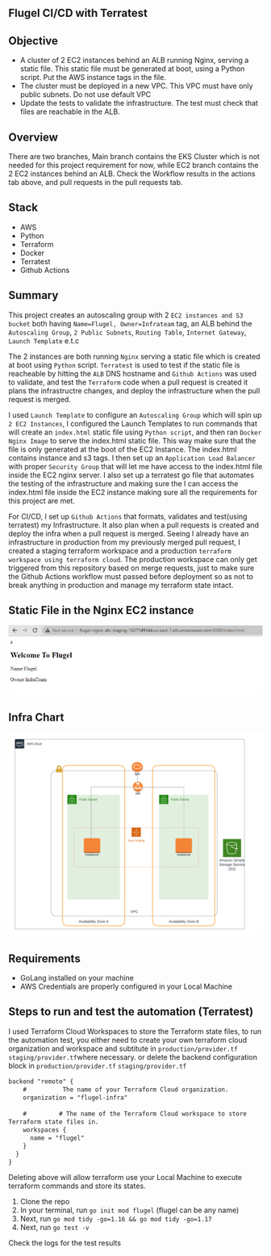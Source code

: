 ## Flugel CI/CD with Terratest
## Objective
* A cluster of 2 EC2 instances behind an ALB running Nginx, serving a static file. This static file must be generated at boot, using a      Python script. Put the AWS instance tags in the file.
* The cluster must be deployed in a new VPC. This VPC must have only public subnets. Do not use default VPC
* Update the tests to validate the infrastructure. The test must check that files are reachable in the ALB.

## Overview
There are two branches, Main branch contains the EKS Cluster which is not needed for this project requirement for now, while EC2 branch contains the 2 EC2 instances behind an ALB. Check the Workflow results in the actions tab above, and pull requests in the pull requests tab.

## Stack
* AWS
* Python
* Terraform
* Docker
* Terratest
* Github Actions


## Summary
 This project creates an autoscaling group with 2 `EC2 instances and S3 bucket` both having `Name=Flugel, Owner=Infrateam` tag, an ALB behind the `Autoscaling Group`, `2 Public Subnets`, `Routing Table`, `Internet Gateway`, `Launch Template` e.t.c
 
 The 2 instances are both running `Nginx` serving a static file which is created at boot using `Python` script. `Terratest` is used to test if the static file is reacheable by hitting the `ALB` DNS hostname and  `Github Actions` was used to validate, and test the `Terraform` code when a pull request is created it plans the infrastructre changes, and deploy the infrastructure when the pull request is merged.

 I used `Launch Template` to configure an `Autoscaling Group` which will spin up `2 EC2 Instances`, I configured the Launch Templates to run commands that will create an `index.html` static file using `Python script`, and then ran `Docker Nginx Image` to serve the index.html static file. This way make sure that the file is only generated at the boot of the EC2 Instance. The index.html contains instance and s3 tags.  I then set up an `Application Load Balancer` with proper `Security Group` that will let me have access to the index.html file inside the EC2 nginx server. I also set up a terratest go file that automates the testing of the infrastructure and making sure the I can access the index.html file inside the EC2 instance making sure all the requirements for this project are met.

 For CI/CD, I set up `Github Actions` that formats, validates and test(using terratest) my Infrastructure. It also plan when a pull requests is created and deploy the infra when a pull request is merged. Seeing I already have an infrastructure in production from my previously merged pull request, I created a staging terraform workspace and a production `terraform workspace using terraform cloud`. The production workspace can only get triggered from this repository based on merge requests, just to make sure the Github Actions workflow must passed before deployment so as not to break anything in production and manage my terraform state intact.  


## Static File in the Nginx EC2 instance

![static file](https://github.com/Bash-mocart/flugel/blob/ec2/staticfile.png)  


## Infra Chart
![infra_chart](https://github.com/Bash-mocart/flugel/blob/ec2/flugel.png)  

## Requirements
* GoLang installed on your machine
* AWS Credentials are properly configured in your Local Machine 

## Steps to run and test the automation (Terratest)

I used Terraform Cloud Workspaces to store the Terraform state files, to run the automation test, you either need to create your own terraform cloud organization and workspace and subtitute in `production/provider.tf` `staging/provider.tf`where necessary. or delete the backend configuration block in `production/provider.tf` `staging/provider.tf`
```
backend "remote" {
    #          The name of your Terraform Cloud organization.
    organization = "flugel-infra"
    
    #         # The name of the Terraform Cloud workspace to store Terraform state files in.
    workspaces {
      name = "flugel"
    }
  }
}
```
Deleting above will allow terraform use your Local Machine to execute terraform commands and store its states.

1. Clone the repo
2. In your terminal, run `go init mod flugel` (flugel can be any name)
3. Next, run `go mod tidy -go=1.16 && go mod tidy -go=1.17`
3. Next, run `go test -v`


Check the logs for the test results

